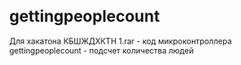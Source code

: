 # gettingpeoplecount
Для хакатона КБШЖДХКТН
1.rar - код микроконтроллера
gettingpeoplecount - подсчет количества людей
